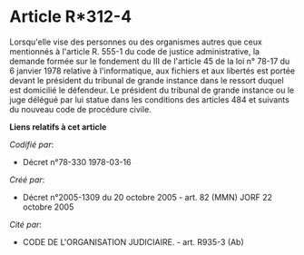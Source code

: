 # Article R*312-4

Lorsqu'elle vise des personnes ou des organismes autres que ceux mentionnés à l'article R. 555-1 du code de justice
administrative, la demande formée sur le fondement du III de l'article 45 de la loi n° 78-17 du 6 janvier 1978 relative à
l'informatique, aux fichiers et aux libertés est portée devant le président du tribunal de grande instance dans le ressort
duquel est domicilié le défendeur. Le président du tribunal de grande instance ou le juge délégué par lui statue dans les
conditions des articles 484 et suivants du nouveau code de procédure civile.

**Liens relatifs à cet article**

_Codifié par_:

  - Décret n°78-330 1978-03-16

_Créé par_:

  - Décret n°2005-1309 du 20 octobre 2005 - art. 82 (MMN) JORF 22 octobre 2005

_Cité par_:

  - CODE DE L'ORGANISATION JUDICIAIRE. - art. R935-3 (Ab)
